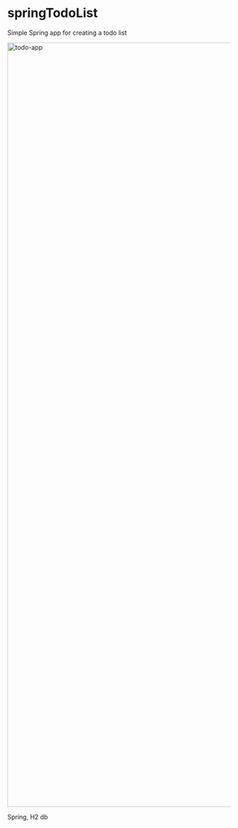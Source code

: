 # springTodoList

Simple Spring app for creating a todo list

<img width="1725" alt="todo-app" src="https://github.com/EdiSincek/springTodoList/assets/87430076/68034d4b-87ab-463d-b4e5-d7b69ff2937d">

Spring, H2 db
